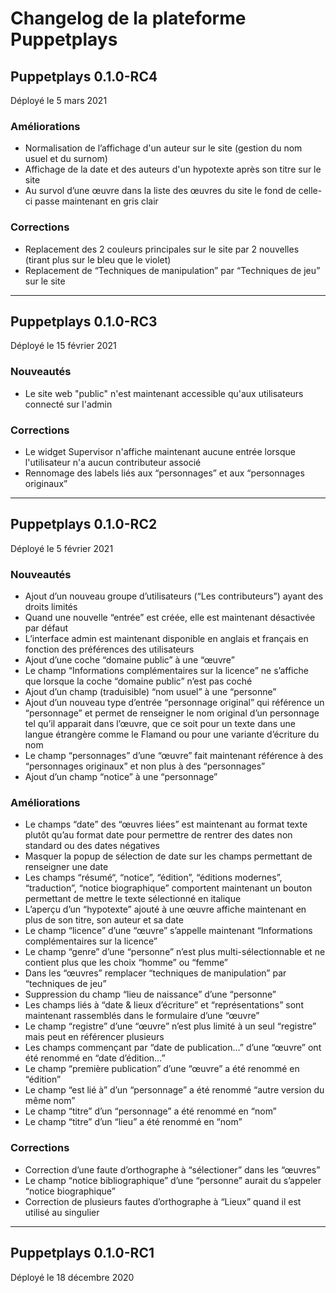
# Changelog de la plateforme Puppetplays

## Puppetplays 0.1.0-RC4

Déployé le 5 mars 2021

### Améliorations

- Normalisation de l’affichage d'un auteur sur le site (gestion du nom usuel et du surnom)
- Affichage de la date et des auteurs d'un hypotexte après son titre sur le site
- Au survol d’une œuvre dans la liste des œuvres du site le fond de celle-ci passe maintenant en gris clair

### Corrections

- Replacement des 2 couleurs principales sur le site par 2 nouvelles (tirant plus sur le bleu que le violet)
- Replacement de “Techniques de manipulation” par “Techniques de jeu” sur le site

---

## Puppetplays 0.1.0-RC3

Déployé le 15 février 2021

### Nouveautés

- Le site web "public" n'est maintenant accessible qu'aux utilisateurs connecté sur l'admin

### Corrections

- Le widget Supervisor n'affiche maintenant aucune entrée lorsque l'utilisateur n'a aucun contributeur associé
- Rennomage des labels liés aux “personnages” et aux “personnages originaux”

----

## Puppetplays 0.1.0-RC2

Déployé le 5 février 2021

### Nouveautés

- Ajout d’un nouveau groupe d’utilisateurs (“Les contributeurs”) ayant des droits limités
- Quand une nouvelle “entrée” est créée, elle est maintenant désactivée par défaut
- L’interface admin est maintenant disponible en anglais et français en fonction des préférences des utilisateurs
- Ajout d’une coche “domaine public” à une “œuvre”
- Le champ “Informations complémentaires sur la licence” ne s’affiche que lorsque la coche “domaine public” n’est pas coché
- Ajout d’un champ (traduisible) “nom usuel” à une “personne”
- Ajout d’un nouveau type d’entrée “personnage original” qui référence un “personnage” et permet de renseigner le nom original d’un personnage tel qu’il apparait dans l’œuvre, que ce soit pour un texte dans une langue étrangère comme le Flamand ou pour une variante d’écriture du nom
- Le champ “personnages” d’une “œuvre” fait maintenant référence à des “personnages originaux” et non plus à des “personnages” 
- Ajout d’un champ “notice” à une “personnage”

### Améliorations

- Le champs “date” des “œuvres liées” est maintenant au format texte plutôt qu’au format date pour permettre de rentrer des dates non standard ou des dates négatives
- Masquer la popup de sélection de date sur les champs permettant de renseigner une date
- Les champs “résumé“, “notice”, “édition”, “éditions modernes”, “traduction”, “notice biographique” comportent maintenant un bouton permettant de mettre le texte sélectionné en italique
- L’aperçu d’un “hypotexte” ajouté à une œuvre affiche maintenant en plus de son titre, son auteur et sa date
- Le champ “licence” d’une “œuvre” s’appelle maintenant “Informations complémentaires sur la licence”
- Le champ “genre” d’une “personne” n’est plus multi-sélectionnable et ne contient plus que les choix “homme” ou “femme”
- Dans les “œuvres” remplacer “techniques de manipulation” par “techniques de jeu”
- Suppression du champ “lieu de naissance” d’une “personne”
- Les champs liés à “date & lieux d’écriture” et “représentations” sont maintenant rassemblés dans le formulaire d’une “œuvre”
- Le champ “registre” d’une “œuvre” n’est plus limité à un seul “registre” mais peut en référencer plusieurs
- Les champs commençant par “date de publication…” d’une “œuvre” ont été renommé en “date d’édition…”
- Le champ “première publication” d’une “œuvre” a été renommé en “édition”
- Le champ “est lié à” d’un “personnage” a été renommé “autre version du même nom”
- Le champ “titre” d’un “personnage” a été renommé en “nom”
- Le champ “titre” d’un “lieu” a été renommé en “nom”

### Corrections

- Correction d’une faute d’orthographe à “sélectioner” dans les “œuvres”
- Le champ “notice bibliographique” d’une “personne” aurait du s’appeler “notice biographique”
- Correction de plusieurs fautes d’orthographe à “Lieux” quand il est utilisé au singulier

---

## Puppetplays 0.1.0-RC1

Déployé le 18 décembre 2020
